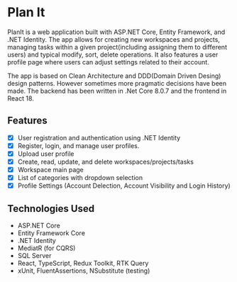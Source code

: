 # Plan It

PlanIt is a web application built with ASP.NET Core, Entity Framework, and .NET Identity.
The app allows for creating new workspaces and projects, managing tasks within a given project(including assigning them to different users) and typical modify, sort, delete operations.
It also features a user profile page where users can adjust settings related to their account.

The app is based on Clean Architecture and DDD(Domain Driven Desing) design patterns. However sometimes more pragmatic decisions have been made. The backend has been written in .Net Core 8.0.7 and the frontend in React 18.

## Features

- [x] User registration and authentication using .NET Identity
- [x] Register, login, and manage user profiles.
- [x] Upload user profile
- [x] Create, read, update, and delete workspaces/projects/tasks
- [x] Workspace main page
- [x] List of categories with dropdown selection
- [x] Profile Settings (Account Delection, Account Visibility and Login History)

## Technologies Used

- ASP.NET Core
- Entity Framework Core
- .NET Identity
- MediatR (for CQRS)
- SQL Server
- React, TypeScript, Redux Toolkit, RTK Query
- xUnit, FluentAssertions, NSubstitute (testing)